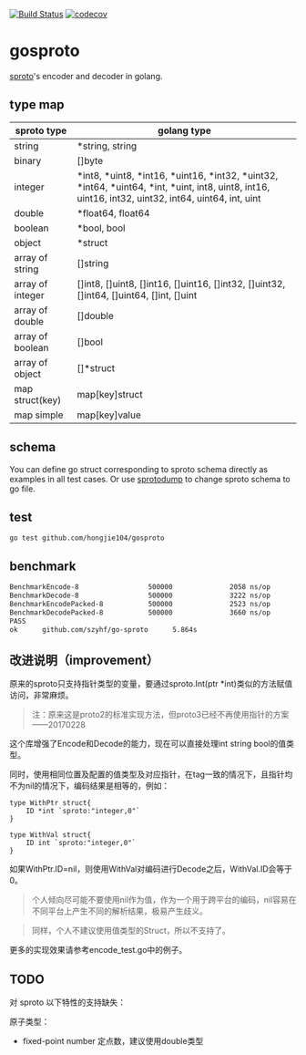 [![Build Status](https://travis-ci.org/xjdrew/gosproto.svg?branch=master)](https://travis-ci.org/xjdrew/gosproto)
[![codecov](https://codecov.io/gh/xjdrew/gosproto/branch/master/graph/badge.svg)](https://codecov.io/gh/xjdrew/gosproto)

# gosproto

[sproto](https://github.com/cloudwu/sproto)'s encoder and decoder in golang.

## type map

sproto type      | golang type
---------------- | -------------------------------------------------
string           | \*string, string
binary           | []byte
integer          | \*int8, \*uint8, \*int16, \*uint16, \*int32, \*uint32, \*int64, \*uint64, \*int, \*uint, int8, uint8, int16, uint16, int32, uint32, int64, uint64, int, uint
double           | \*float64, float64
boolean          | \*bool, bool
object           | \*struct
array of string  | []string
array of integer | []int8, []uint8, []int16, []uint16, []int32, []uint32, []int64, []uint64, []int, []uint
array of double  | []double
array of boolean | []bool
array of object  | []\*struct
map struct(key)  | map[key]struct
map simple       | map[key]value

## schema

You can define go struct corresponding to sproto schema directly as examples in all test cases.
Or use [sprotodump](https://github.com/lvzixun/sprotodump) to change sproto schema to go file.

## test

```
go test github.com/hongjie104/gosproto
```

## benchmark

```txt
BenchmarkEncode-8                 500000              2058 ns/op
BenchmarkDecode-8                 500000              3222 ns/op
BenchmarkEncodePacked-8           500000              2523 ns/op
BenchmarkDecodePacked-8           500000              3660 ns/op
PASS
ok      github.com/szyhf/go-sproto      5.864s
```

## 改进说明（improvement）

原来的sproto只支持指针类型的变量，要通过sproto.Int(ptr *int)类似的方法赋值访问，非常麻烦。

> 注：原来这是proto2的标准实现方法，但proto3已经不再使用指针的方案——20170228

这个库增强了Encode和Decode的能力，现在可以直接处理int string bool的值类型。

同时，使用相同位置及配置的值类型及对应指针，在tag一致的情况下，且指针均不为nil的情况下，编码结果是相等的，例如：

``` golang
type WithPtr struct{
	ID *int `sproto:"integer,0"`
}

type WithVal struct{
	ID int `sproto:"integer,0"`
}

```

如果WithPtr.ID=nil，则使用WithVal对编码进行Decode之后，WithVal.ID会等于0。

> 个人倾向尽可能不要使用nil作为值，作为一个用于跨平台的编码，nil容易在不同平台上产生不同的解析结果，极易产生歧义。

> 同样，个人不建议使用值类型的Struct，所以不支持了。

更多的实现效果请参考encode_test.go中的例子。

## TODO
对 sproto 以下特性的支持缺失：

原子类型：
* fixed-point number 定点数，建议使用double类型

